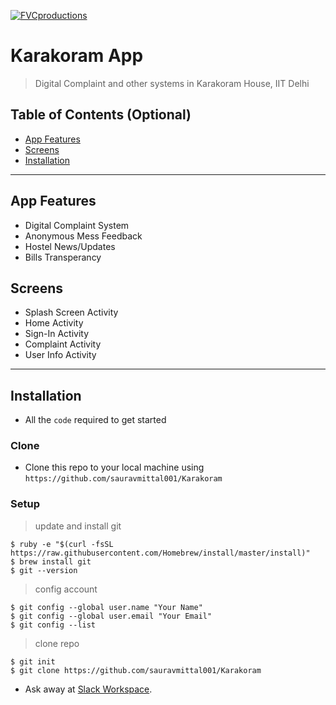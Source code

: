 <a href="http://fvcproductions.com"><img src="https://avatars1.githubusercontent.com/u/4284691?v=3&s=200" title="FVCproductions" alt="FVCproductions"></a>

<!-- [![FVCproductions](https://avatars1.githubusercontent.com/u/4284691?v=3&s=200)](http://fvcproductions.com) -->

# Karakoram App

> Digital Complaint and other systems in Karakoram House, IIT Delhi

## Table of Contents (Optional)

- [App Features](#app-features)
- [Screens](#screens)
- [Installation](#installation)

---

## App Features

- Digital Complaint System
- Anonymous Mess Feedback
- Hostel News/Updates
- Bills Transperancy


## Screens

- Splash Screen Activity
- Home Activity
- Sign-In Activity
- Complaint Activity
- User Info Activity

---

## Installation

- All the `code` required to get started

### Clone

- Clone this repo to your local machine using `https://github.com/sauravmittal001/Karakoram`

### Setup

> update and install git

```shell
$ ruby -e "$(curl -fsSL https://raw.githubusercontent.com/Homebrew/install/master/install)"
$ brew install git
$ git --version
```

> config account

```shell
$ git config --global user.name "Your Name"
$ git config --global user.email "Your Email"
$ git config --list
```

> clone repo

```shell
$ git init
$ git clone https://github.com/sauravmittal001/Karakoram
```

- Ask away at <a href="https://app.slack.com/client/T015M5GQ49M/C0160N98SLE" target="_blank">Slack Workspace</a>.
